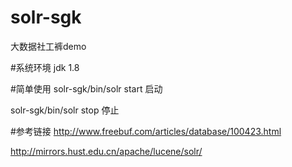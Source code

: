 # solr-sgk
大数据社工裤demo

#系统环境
  jdk 1.8

#简单使用
  solr-sgk/bin/solr start 启动
  
  solr-sgk/bin/solr stop 停止
 
#参考链接
  http://www.freebuf.com/articles/database/100423.html 
  
  http://mirrors.hust.edu.cn/apache/lucene/solr/

